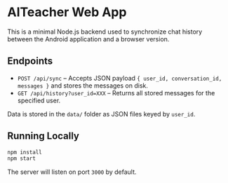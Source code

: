 # AITeacher Web App

This is a minimal Node.js backend used to synchronize chat history between the Android application and a browser version.

## Endpoints

- `POST /api/sync` – Accepts JSON payload `{ user_id, conversation_id, messages }` and stores the messages on disk.
- `GET /api/history?user_id=XXX` – Returns all stored messages for the specified user.

Data is stored in the `data/` folder as JSON files keyed by `user_id`.

## Running Locally

```bash
npm install
npm start
```

The server will listen on port `3000` by default.
